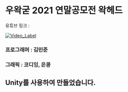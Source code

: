 # 우왁굳 2021 연말공모전 왁헤드

유튜브 링크 :

[![Video_Label](http://img.youtube.com/vi/j385kRmiv5c/0.jpg)](https://youtu.be/j385kRmiv5c)


### 프로그래머 : 김민준

### 그래픽 : 코디잉, 은콩

## Unity를 사용하여 만들었습니다.
